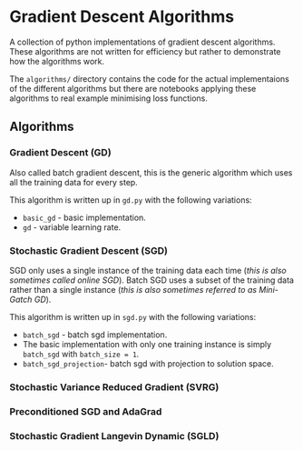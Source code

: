 # Gradient Descent Algorithms

A collection of python implementations of gradient descent algorithms. These algorithms are not written for efficiency but rather to demonstrate how the algorithms work.

The `algorithms/` directory contains the code for the actual implementaions of the different algorithms but there are notebooks applying these algorithms to real example minimising loss functions.

## Algorithms

### Gradient Descent (GD)

Also called batch gradient descent, this is the generic algorithm which uses all the training data for every step.

This algorithm is written up in `gd.py` with the following variations:
- `basic_gd` - basic implementation.
- `gd` - variable learning rate.

### Stochastic Gradient Descent (SGD)

SGD only uses a single instance of the training data each time (_this is also sometimes called online SGD_). Batch SGD uses a subset of the training data rather than a single instance (_this is also sometimes referred to as Mini-Gatch GD_).

This algorithm is written up in `sgd.py` with the following variations:
- `batch_sgd` - batch sgd implementation.
- The basic implementation with only one training instance is simply `batch_sgd` with `batch_size = 1`.
- `batch_sgd_projection`- batch sgd with projection to solution space.

###  Stochastic Variance Reduced Gradient (SVRG)

### Preconditioned SGD and AdaGrad

### Stochastic Gradient Langevin Dynamic (SGLD)
